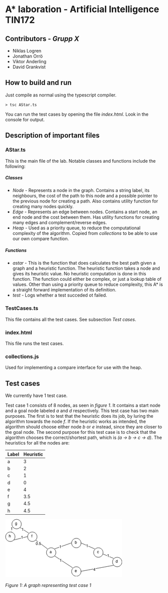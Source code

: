 # A* laboration - Artificial Intelligence TIN172
## Contributors - _Grupp X_
* Niklas Logren
* Jonathan Orrö
* Viktor Anderling
* David Grankvist

## How to build and run
Just compile as normal using the typescript compiler.
```
> tsc AStar.ts
```
You can run the test cases by opening the file *index.html*.
Look in the console for output.

## Description of important files
### AStar.ts
This is the main file of the lab. Notable classes and functions include the following:
##### Classes
 * _Node_ - Represents a node in the graph. Contains a string label, its neighbours, the cost of the path to this node and a possible pointer to the previous node for creating a path. Also contains utility function for creating many nodes quickly.
 * _Edge_ - Represents an edge between nodes. Contains a start node, an end node and the cost between them. Has utility functions for creating many edges and complement/reverse edges.
 * _Heap_ - Used as a priority queue, to reduce the computational complexity of the algorithm. Copied from _collections_ to be able to use our own compare function.

##### Functions
 * _astar_ - This is the function that does calculates the best path given a graph and a heuristic function. The heuristic function takes a node and gives its heuristic value. No heuristic computation is done in this function. The function could either be complex, or just a lookup table of values. Other than using a priority queue to reduce complexity, this A* is a straight forward implementation of its definition.
 * _test_ - Logs whether a test succeded ot failed.

### TestCases.ts
This file contains all the test cases. See subsection _Test cases_.

### index.html
This file runs the test cases.

### collections.js
Used for implementing a compare interface for use with the heap.

## Test cases
We currently have 1 test case.

Test case 1 consists of 8 nodes, as seen in *figure 1*. It contains a start node and a goal node
labeled *a* and *d* respectively. This test case has two main purposes. The first is to test that
the heuristic does its job, by luring the algorithm towards the node *f*. If the heuristic works
as intended, the algorithm should choose either node *b* or *e* instead, since they are closer to
the goal node. The second purpose for this test case is to check that the algorithm chooses the
correct/shortest path, which is *(a -> b -> c -> d)*. The heuristics for all the nodes are:

| Label  | Heuristic |
| ------------- | ------------- |
| a | 3 |
| b | 2 |
| c | 1 |
| d | 0 |
| e | 4 |
| f | 3.5 |
| g | 4.5 |
| h | 4.5 |

![Test case 1](/astar/testCase1.png?raw=true)

*Figure 1: A graph representing test case 1*
